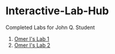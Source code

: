 # Interactive-Lab-Hub

Completed Labs for John Q. Student

1. [Omer I's Lab 1](//github.com/oiboii/Interactive-Lab-Hub/Lab1/Readme.md)
2. [Omer I's Lab 2](//https://github.com/OiBoii/Interactive-Lab-Hub/tree/master/Lab2)
